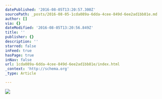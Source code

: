 ```yaml
---
datePublished: '2016-08-05T13:20:57.300Z'
sourcePath: _posts/2016-08-05-1cda089a-6dda-4cee-849d-6ee2ad1bb81e.md
author: []
via: {}
dateModified: '2016-08-05T13:20:56.849Z'
title: ''
publisher: {}
description: ''
starred: false
inFeed: true
hasPage: true
inNav: false
url: 1cda089a-6dda-4cee-849d-6ee2ad1bb81e/index.html
_context: 'http://schema.org'
_type: Article

---
```

![](https://the-grid-user-content.s3-us-west-2.amazonaws.com/1445eb25-50c4-4a74-b58e-88a11c187ecd.jpg)